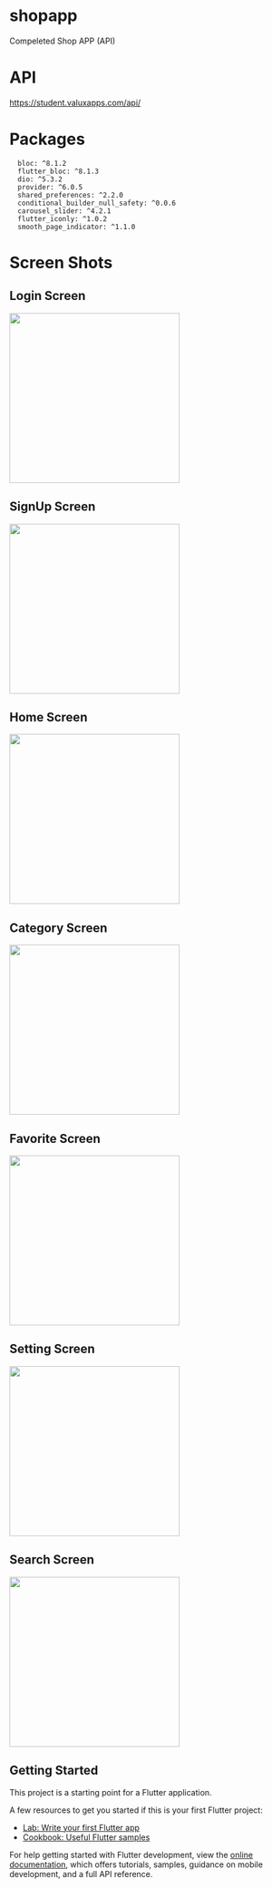 # shopapp

Compeleted Shop APP (API)

# API

https://student.valuxapps.com/api/

# Packages
    
      bloc: ^8.1.2
      flutter_bloc: ^8.1.3
      dio: ^5.3.2
      provider: ^6.0.5
      shared_preferences: ^2.2.0
      conditional_builder_null_safety: ^0.0.6
      carousel_slider: ^4.2.1
      flutter_iconly: ^1.0.2
      smooth_page_indicator: ^1.1.0

  # Screen Shots

  ## Login Screen
<img src="https://github.com/Ahmed-Humishan/ShoppApp/assets/111582706/f92a3cdd-307a-453f-bb43-ca237e801ba0" width=300>

  ## SignUp Screen
<img src="https://github.com/Ahmed-Humishan/ShoppApp/assets/111582706/fcb655f1-b1f3-470f-8c2f-3a413b8f37b1" width=300>

  ## Home Screen
<img src="https://github.com/Ahmed-Humishan/ShoppApp/assets/111582706/810d0ad3-face-4411-a8a1-81949606b69c" width=300>

  ## Category Screen
<img src="https://github.com/Ahmed-Humishan/ShoppApp/assets/111582706/7c25bfd9-8443-4385-93c4-6ae4b4dce9f9" width=300>

  ## Favorite Screen
<img src="https://github.com/Ahmed-Humishan/ShoppApp/assets/111582706/4161c7ee-bba8-4d85-9e2c-861a3efa393f" width=300>

  ## Setting Screen
  <img src="https://github.com/Ahmed-Humishan/ShoppApp/assets/111582706/8ada48e4-13f6-4220-9be9-92c5dd83410f" width=300>

  ## Search Screen
<img src="https://github.com/Ahmed-Humishan/ShoppApp/assets/111582706/bec54035-3af8-46aa-b192-b0fa7e8095a1" width=300>


## Getting Started

This project is a starting point for a Flutter application.

A few resources to get you started if this is your first Flutter project:

- [Lab: Write your first Flutter app](https://docs.flutter.dev/get-started/codelab)
- [Cookbook: Useful Flutter samples](https://docs.flutter.dev/cookbook)

For help getting started with Flutter development, view the
[online documentation](https://docs.flutter.dev/), which offers tutorials,
samples, guidance on mobile development, and a full API reference.
